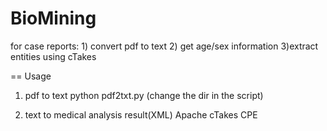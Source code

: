# BioMining
for case reports: 1) convert pdf to text 2) get age/sex information 3)extract entities using cTakes

== Usage 
1. pdf to text 
python pdf2txt.py 
(change the dir in the script) 

2. text to medical analysis result(XML) 
Apache cTakes CPE 

